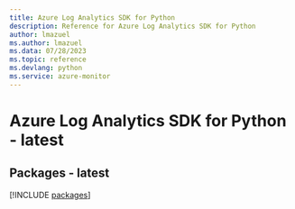 ```yaml
---
title: Azure Log Analytics SDK for Python
description: Reference for Azure Log Analytics SDK for Python
author: lmazuel
ms.author: lmazuel
ms.data: 07/28/2023
ms.topic: reference
ms.devlang: python
ms.service: azure-monitor
---
```

# Azure Log Analytics SDK for Python - latest
## Packages - latest
[!INCLUDE [packages](log-analytics-index.md)]